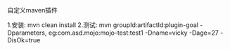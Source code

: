 自定义maven插件

1.安装: mvn clean install
2.测试: mvn groupId:artifactId:plugin-goal -Dparameters,
    eg:com.asd.mojo:mojo-test:test1 -Dname=vicky -Dage=27 -DisOk=true
